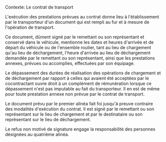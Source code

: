 Contexte: Le contrat de transport

L'exécution des prestations prévues au contrat donne lieu à l'établissement par le transporteur d'un document qui est rempli au fur et à mesure de l'opération de transport.

Ce document, dûment signé par le remettant ou son représentant et conservé dans le véhicule, mentionne les dates et heures d'arrivée et de départ du véhicule ou de l'ensemble routier, tant au lieu de chargement qu'au lieu de déchargement, l'heure d'arrivée au lieu de déchargement demandée par le remettant ou son représentant, ainsi que les prestations annexes, prévues ou accomplies, effectuées par son équipage.

Le dépassement des durées de réalisation des opérations de chargement et de déchargement par rapport à celles qui avaient été acceptées par le cocontractant ouvre droit à un complément de rémunération lorsque ce dépassement n'est pas imputable au fait du transporteur. Il en est de même pour toute prestation annexe non prévue par le contrat de transport.

Le document prévu par le premier alinéa fait foi jusqu'à preuve contraire des modalités d'exécution du contrat. Il est signé par le remettant ou son représentant sur le lieu de chargement et par le destinataire ou son représentant sur le lieu de déchargement.

Le refus non motivé de signature engage la responsabilité des personnes désignées au quatrième alinéa.